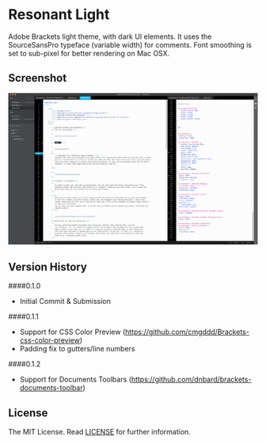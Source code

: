 Resonant Light
===

Adobe Brackets light theme, with dark UI elements. It uses the SourceSansPro typeface (variable width) for comments. Font smoothing is set to sub-pixel for better rendering on Mac OSX.

Screenshot
---

![HTML](images/screenshot-012.png)

Version History
---
####0.1.0

- Initial Commit & Submission

####0.1.1

- Support for CSS Color Preview (https://github.com/cmgddd/Brackets-css-color-preview)
- Padding fix to gutters/line numbers

####0.1.2

- Support for Documents Toolbars (https://github.com/dnbard/brackets-documents-toolbar)

License
---

The MIT License. Read [LICENSE](LICENSE) for further information.
